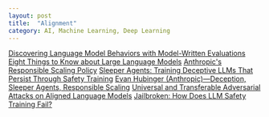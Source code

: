 ```yaml
---
layout: post
title:  "Alignment"
category: AI, Machine Learning, Deep Learning
---
```


[Discovering Language Model Behaviors with Model-Written Evaluations][1]
[Eight Things to Know about Large Language Models][2]
[Anthropic's Responsible Scaling Policy][3]
[Sleeper Agents: Training Deceptive LLMs That Persist Through Safety Training][4]
[Evan Hubinger (Anthropic)—Deception, Sleeper Agents, Responsible Scaling][5]
[Universal and Transferable Adversarial Attacks on Aligned Language Models][6]
[Jailbroken: How Does LLM Safety Training Fail?][7]

[1]: https://arxiv.org/pdf/2212.09251
[2]: https://arxiv.org/abs/2307.15043
[3]: https://www.anthropic.com/news/anthropics-responsible-scaling-policy
[4]: https://arxiv.org/pdf/2401.05566
[5]: https://www.youtube.com/watch?v=S7o2Rb37dV8
[6]: https://arxiv.org/abs/2307.15043
[7]: https://arxiv.org/pdf/2307.02483
